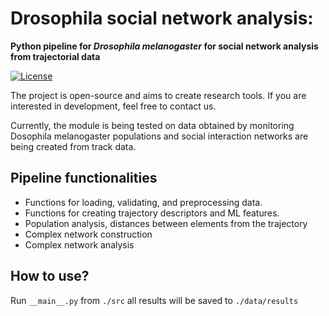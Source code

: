 # Drosophila social network analysis: 

**Python pipeline for *Drosophila melanogaster* for social network analysis from trajectorial data**

[![License](https://img.shields.io/badge/license-BSD--3%20Clause-green)](https://github.com/milanXpetrovic/my_module/blob/main/LICENSE.md)


The project is open-source and aims to create research tools. If you are interested in development, feel free to contact us.

Currently, the module is being tested on data obtained by monitoring Dosophila melanogaster populations and social interaction networks are being created from track data.

## Pipeline functionalities
- Functions for loading, validating, and preprocessing data.
- Functions for creating trajectory descriptors and ML features.
- Population analysis, distances between elements from the trajectory
- Complex network construction
- Complex network analysis

## How to use?

Run `__main__.py` from `./src` all results will be saved to `./data/results`

